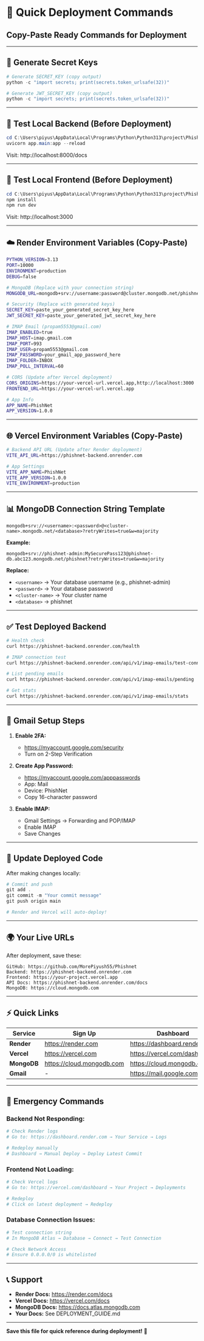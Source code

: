# 🎯 Quick Deployment Commands

## Copy-Paste Ready Commands for Deployment

---

## 🔑 Generate Secret Keys

```powershell
# Generate SECRET_KEY (copy output)
python -c "import secrets; print(secrets.token_urlsafe(32))"

# Generate JWT_SECRET_KEY (copy output)
python -c "import secrets; print(secrets.token_urlsafe(32))"
```

---

## 🧪 Test Local Backend (Before Deployment)

```powershell
cd C:\Users\piyus\AppData\Local\Programs\Python\Python313\project\Phishnet\backend
uvicorn app.main:app --reload
```

Visit: http://localhost:8000/docs

---

## 🧪 Test Local Frontend (Before Deployment)

```powershell
cd C:\Users\piyus\AppData\Local\Programs\Python\Python313\project\Phishnet\frontend
npm install
npm run dev
```

Visit: http://localhost:3000

---

## ☁️ Render Environment Variables (Copy-Paste)

```bash
PYTHON_VERSION=3.13
PORT=10000
ENVIRONMENT=production
DEBUG=false

# MongoDB (Replace with your connection string)
MONGODB_URL=mongodb+srv://username:password@cluster.mongodb.net/phishnet?retryWrites=true&w=majority

# Security (Replace with generated keys)
SECRET_KEY=paste_your_generated_secret_key_here
JWT_SECRET_KEY=paste_your_generated_jwt_secret_key_here

# IMAP Email (propam5553@gmail.com)
IMAP_ENABLED=true
IMAP_HOST=imap.gmail.com
IMAP_PORT=993
IMAP_USER=propam5553@gmail.com
IMAP_PASSWORD=your_gmail_app_password_here
IMAP_FOLDER=INBOX
IMAP_POLL_INTERVAL=60

# CORS (Update after Vercel deployment)
CORS_ORIGINS=https://your-vercel-url.vercel.app,http://localhost:3000
FRONTEND_URL=https://your-vercel-url.vercel.app

# App Info
APP_NAME=PhishNet
APP_VERSION=1.0.0
```

---

## 🌐 Vercel Environment Variables (Copy-Paste)

```bash
# Backend API URL (Update after Render deployment)
VITE_API_URL=https://phishnet-backend.onrender.com

# App Settings
VITE_APP_NAME=PhishNet
VITE_APP_VERSION=1.0.0
VITE_ENVIRONMENT=production
```

---

## 📊 MongoDB Connection String Template

```
mongodb+srv://<username>:<password>@<cluster-name>.mongodb.net/<database>?retryWrites=true&w=majority
```

**Example:**
```
mongodb+srv://phishnet-admin:MySecurePass123@phishnet-db.abc123.mongodb.net/phishnet?retryWrites=true&w=majority
```

**Replace:**
- `<username>` → Your database username (e.g., phishnet-admin)
- `<password>` → Your database password
- `<cluster-name>` → Your cluster name
- `<database>` → phishnet

---

## ✅ Test Deployed Backend

```bash
# Health check
curl https://phishnet-backend.onrender.com/health

# IMAP connection test
curl https://phishnet-backend.onrender.com/api/v1/imap-emails/test-connection

# List pending emails
curl https://phishnet-backend.onrender.com/api/v1/imap-emails/pending

# Get stats
curl https://phishnet-backend.onrender.com/api/v1/imap-emails/stats
```

---

## 📧 Gmail Setup Steps

1. **Enable 2FA:**
   - https://myaccount.google.com/security
   - Turn on 2-Step Verification

2. **Create App Password:**
   - https://myaccount.google.com/apppasswords
   - App: Mail
   - Device: PhishNet
   - Copy 16-character password

3. **Enable IMAP:**
   - Gmail Settings → Forwarding and POP/IMAP
   - Enable IMAP
   - Save Changes

---

## 🔄 Update Deployed Code

After making changes locally:

```powershell
# Commit and push
git add .
git commit -m "Your commit message"
git push origin main

# Render and Vercel will auto-deploy!
```

---

## 🌍 Your Live URLs

After deployment, save these:

```
GitHub: https://github.com/MorePiyush55/Phishnet
Backend: https://phishnet-backend.onrender.com
Frontend: https://your-project.vercel.app
API Docs: https://phishnet-backend.onrender.com/docs
MongoDB: https://cloud.mongodb.com
```

---

## ⚡ Quick Links

| Service | Sign Up | Dashboard |
|---------|---------|-----------|
| **Render** | https://render.com | https://dashboard.render.com |
| **Vercel** | https://vercel.com | https://vercel.com/dashboard |
| **MongoDB** | https://cloud.mongodb.com | https://cloud.mongodb.com |
| **Gmail** | - | https://mail.google.com |

---

## 🚨 Emergency Commands

### Backend Not Responding:
```powershell
# Check Render logs
# Go to: https://dashboard.render.com → Your Service → Logs

# Redeploy manually
# Dashboard → Manual Deploy → Deploy Latest Commit
```

### Frontend Not Loading:
```powershell
# Check Vercel logs
# Go to: https://vercel.com/dashboard → Your Project → Deployments

# Redeploy
# Click on latest deployment → Redeploy
```

### Database Connection Issues:
```powershell
# Test connection string
# In MongoDB Atlas → Database → Connect → Test Connection

# Check Network Access
# Ensure 0.0.0.0/0 is whitelisted
```

---

## 📞 Support

- **Render Docs:** https://render.com/docs
- **Vercel Docs:** https://vercel.com/docs
- **MongoDB Docs:** https://docs.atlas.mongodb.com
- **Your Docs:** See DEPLOYMENT_GUIDE.md

---

**Save this file for quick reference during deployment!** 📌
